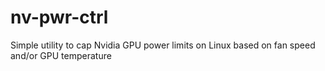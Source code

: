 # nv-pwr-ctrl
Simple utility to cap Nvidia GPU power limits on Linux based on fan speed and/or GPU temperature
